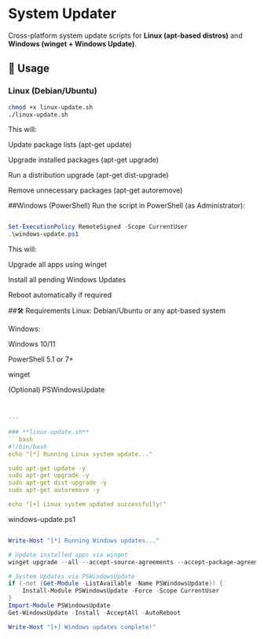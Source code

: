 # System Updater

Cross-platform system update scripts for **Linux (apt-based distros)** and **Windows (winget + Windows Update)**.

## 🚀 Usage

### Linux (Debian/Ubuntu)
```bash
chmod +x linux-update.sh
./linux-update.sh
```
This will:

Update package lists (apt-get update)

Upgrade installed packages (apt-get upgrade)

Run a distribution upgrade (apt-get dist-upgrade)

Remove unnecessary packages (apt-get autoremove)

##Windows (PowerShell)
Run the script in PowerShell (as Administrator):

```powershell

Set-ExecutionPolicy RemoteSigned -Scope CurrentUser
.\windows-update.ps1
```
This will:

Upgrade all apps using winget

Install all pending Windows Updates

Reboot automatically if required

##🛠 Requirements
Linux: Debian/Ubuntu or any apt-based system

Windows:

Windows 10/11

PowerShell 5.1 or 7+

winget

(Optional) PSWindowsUpdate

```yaml


---

### **linux-update.sh**
```bash
#!/bin/bash
echo "[*] Running Linux system update..."

sudo apt-get update -y
sudo apt-get upgrade -y
sudo apt-get dist-upgrade -y
sudo apt-get autoremove -y

echo "[+] Linux system updated successfully!"
```
windows-update.ps1
```powershell

Write-Host "[*] Running Windows updates..."

# Update installed apps via winget
winget upgrade --all --accept-source-agreements --accept-package-agreements

# System Updates via PSWindowsUpdate
if (-not (Get-Module -ListAvailable -Name PSWindowsUpdate)) {
    Install-Module PSWindowsUpdate -Force -Scope CurrentUser
}
Import-Module PSWindowsUpdate
Get-WindowsUpdate -Install -AcceptAll -AutoReboot

Write-Host "[+] Windows updates complete!"
```
